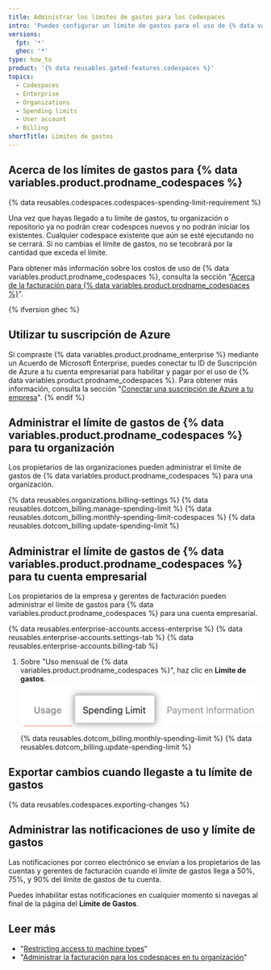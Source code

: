 ```yaml
---
title: Administrar los límites de gastos para los Codespaces
intro: 'Puedes configurar un límite de gastos para el uso de {% data variables.product.prodname_codespaces %}.'
versions:
  fpt: '*'
  ghec: '*'
type: how_to
product: '{% data reusables.gated-features.codespaces %}'
topics:
  - Codespaces
  - Enterprise
  - Organizations
  - Spending limits
  - User account
  - Billing
shortTitle: Límites de gastos
---
```


## Acerca de los límites de gastos para {% data variables.product.prodname_codespaces %}

{% data reusables.codespaces.codespaces-spending-limit-requirement %}

Una vez que hayas llegado a tu límite de gastos, tu organización o repositorio ya no podrán crear codespces nuevos y no podrán iniciar los existentes. Cualquier codespace existente que aún se esté ejecutando no se cerrará. Si no cambias el límite de gastos, no se tecobrará por la cantidad que exceda el límite.

Para obtener más información sobre los costos de uso de {% data variables.product.prodname_codespaces %}, consulta la sección "[Acerca de la facturación para {% data variables.product.prodname_codespaces %}](/billing/managing-billing-for-github-codespaces/about-billing-for-codespaces)".

{% ifversion ghec %}
## Utilizar tu suscripción de Azure
Si compraste {% data variables.product.prodname_enterprise %} mediante un Acuerdo de Microsoft Enterprise, puedes conectar tu ID de Suscripción de Azure a tu cuenta empresarial para habilitar y pagar por el uso de {% data variables.product.prodname_codespaces %}. Para obtener más información, consulta la sección "[Conectar una suscripción de Azure a tu empresa](/billing/managing-billing-for-your-github-account/connecting-an-azure-subscription-to-your-enterprise)".
{% endif %}

## Administrar el límite de gastos de {% data variables.product.prodname_codespaces %} para tu organización

Los propietarios de las organizaciones pueden administrar el límite de gastos de {% data variables.product.prodname_codespaces %} para una organización.

{% data reusables.organizations.billing-settings %}
{% data reusables.dotcom_billing.manage-spending-limit %}
{% data reusables.dotcom_billing.monthly-spending-limit-codespaces %}
{% data reusables.dotcom_billing.update-spending-limit %}

## Administrar el límite de gastos de {% data variables.product.prodname_codespaces %} para tu cuenta empresarial

Los propietarios de la empresa y gerentes de facturación pueden administrar el límite de gastos para {% data variables.product.prodname_codespaces %} para una cuenta empresarial.

{% data reusables.enterprise-accounts.access-enterprise %}
{% data reusables.enterprise-accounts.settings-tab %}
{% data reusables.enterprise-accounts.billing-tab %}
1. Sobre "Uso mensual de {% data variables.product.prodname_codespaces %}", haz clic en **Límite de gastos**. ![Pestaña de límite de gastos](/assets/images/help/settings/spending-limit-tab-enterprise.png)
{% data reusables.dotcom_billing.monthly-spending-limit %}
{% data reusables.dotcom_billing.update-spending-limit %}

## Exportar cambios cuando llegaste a tu límite de gastos

{% data reusables.codespaces.exporting-changes %}
## Administrar las notificaciones de uso y límite de gastos

Las notificaciones por correo electrónico se envían a los propietarios de las cuentas y gerentes de facturación cuando el límite de gastos llega a 50%, 75%, y 90% del límite de gastos de tu cuenta.

Puedes inhabilitar estas notificaciones en cualquier momento si navegas al final de la página del **Límite de Gastos**.

## Leer más

- "[Restricting access to machine types](/codespaces/managing-codespaces-for-your-organization/restricting-access-to-machine-types)"
- "[Administrar la facturación para los codespaces en tu organización](/codespaces/managing-codespaces-for-your-organization/managing-billing-for-codespaces-in-your-organization)"
